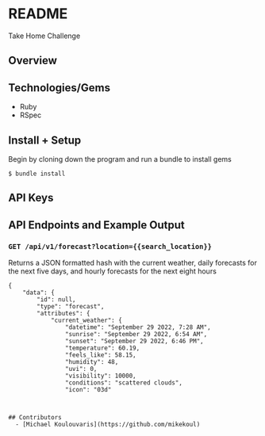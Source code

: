 # README
Take Home Challenge

## Overview



## Technologies/Gems
  - Ruby
  - RSpec

## Install + Setup

Begin by cloning down the program and run a bundle to install gems

`$ bundle install`

## API Keys

## API Endpoints and Example Output

### `GET /api/v1/forecast?location={{search_location}}`

Returns a JSON formatted hash with the current weather, daily forecasts for the next five days, and hourly forecasts for the next eight hours

```
{
    "data": {
        "id": null,
        "type": "forecast",
        "attributes": {
            "current_weather": {
                "datetime": "September 29 2022, 7:28 AM",
                "sunrise": "September 29 2022, 6:54 AM",
                "sunset": "September 29 2022, 6:46 PM",
                "temperature": 60.19,
                "feels_like": 58.15,
                "humidity": 48,
                "uvi": 0,
                "visibility": 10000,
                "conditions": "scattered clouds",
                "icon": "03d"
 


## Contributors
  - [Michael Koulouvaris](https://github.com/mikekoul)
